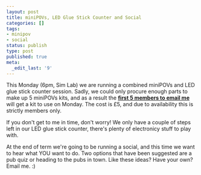 ```yaml
---
layout: post
title: miniPOVs, LED Glue Stick Counter and Social
categories: []
tags:
- minipov
- social
status: publish
type: post
published: true
meta:
  _edit_last: '9'
---
```

This Monday (6pm, Sim Lab) we are running a combined miniPOVs and LED glue stick counter session. Sadly, we could only procure enough parts to make up 5 miniPOVs kits, and as a result the <span style="text-decoration: underline;"><strong>first 5 members to email me</strong></span> will get a kit to use on Monday. The cost is £5, and due to availability this is strictly members only.

If you don't get to me in time, don't worry! We only have a couple of steps left in our LED glue stick counter, there's plenty of electronicy stuff to play with.

At the end of term we're going to be running a social, and this time we want to hear what YOU want to do. Two options that have been suggested are a pub quiz or heading to the pubs in town. Like these ideas? Have your own? Email me. :)
